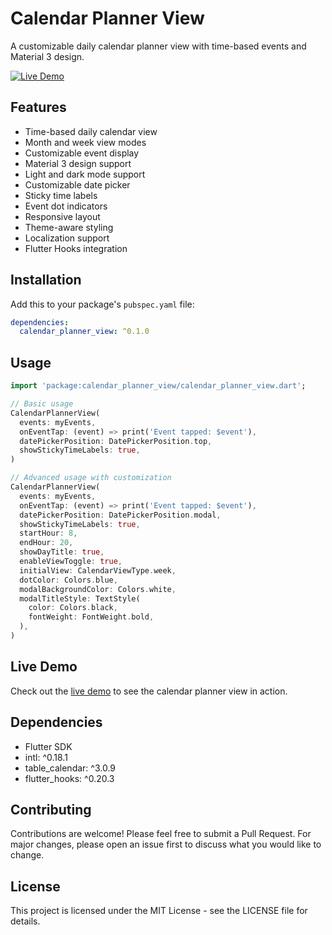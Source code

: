 # Calendar Planner View

A customizable daily calendar planner view with time-based events and Material 3 design.

[![Live Demo](https://img.shields.io/badge/Live%20Demo-View%20Online-blue)](https://calendar-planner-view.pages.dev/)

## Features

* Time-based daily calendar view
* Month and week view modes
* Customizable event display
* Material 3 design support
* Light and dark mode support
* Customizable date picker
* Sticky time labels
* Event dot indicators
* Responsive layout
* Theme-aware styling
* Localization support
* Flutter Hooks integration

## Installation

Add this to your package's `pubspec.yaml` file:

```yaml
dependencies:
  calendar_planner_view: ^0.1.0
```

## Usage

```dart
import 'package:calendar_planner_view/calendar_planner_view.dart';

// Basic usage
CalendarPlannerView(
  events: myEvents,
  onEventTap: (event) => print('Event tapped: $event'),
  datePickerPosition: DatePickerPosition.top,
  showStickyTimeLabels: true,
)

// Advanced usage with customization
CalendarPlannerView(
  events: myEvents,
  onEventTap: (event) => print('Event tapped: $event'),
  datePickerPosition: DatePickerPosition.modal,
  showStickyTimeLabels: true,
  startHour: 8,
  endHour: 20,
  showDayTitle: true,
  enableViewToggle: true,
  initialView: CalendarViewType.week,
  dotColor: Colors.blue,
  modalBackgroundColor: Colors.white,
  modalTitleStyle: TextStyle(
    color: Colors.black,
    fontWeight: FontWeight.bold,
  ),
)
```

## Live Demo

Check out the [live demo](https://calendar-planner-view.pages.dev/) to see the calendar planner view in action.

## Dependencies

* Flutter SDK
* intl: ^0.18.1
* table_calendar: ^3.0.9
* flutter_hooks: ^0.20.3

## Contributing

Contributions are welcome! Please feel free to submit a Pull Request.
For major changes, please open an issue first to discuss what you would like to change.

## License

This project is licensed under the MIT License - see the LICENSE file for details. 